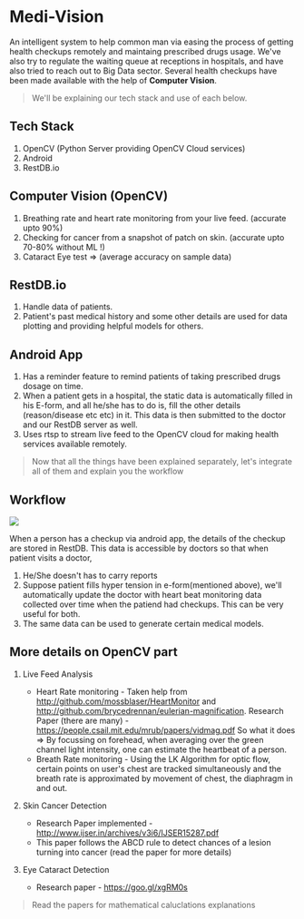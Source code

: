 # Medi-Vision

An intelligent system to help common man via easing the process of getting health checkups remotely and maintaing prescribed drugs usage. We've also try to regulate the waiting queue at receptions in hospitals, and have also tried to reach out to Big Data sector. Several health checkups have been made available with the help of **Computer Vision**.

> We'll be explaining our tech stack and use of each below.

## Tech Stack

1. OpenCV (Python Server providing OpenCV Cloud services)
2. Android
3. RestDB.io

## Computer Vision (OpenCV)

1. Breathing rate and heart rate monitoring from your live feed. (accurate upto 90%)
2. Checking for cancer from a snapshot of patch on skin. (accurate upto 70-80% without ML !)
3. Cataract Eye test => (average accuracy on sample data)

## RestDB.io

1. Handle data of patients.
2. Patient's past medical history and some other details are used for data plotting and providing helpful models for others.

## Android App

1. Has a reminder feature to remind patients of taking prescribed drugs dosage on time.
2. When a patient gets in a hospital, the static data is automatically filled in his E-form, and all he/she has to do is, fill the other details (reason/disease etc etc) in it. This data is then submitted to the doctor and our RestDB server as well.
3. Uses rtsp to stream live feed to the OpenCV cloud for making health services available remotely.

> Now that all the things have been explained separately, let's integrate all of them and explain you the workflow

## Workflow

![](https://ibin.co/3GijlemN45hU.png)

When a person has a checkup via android app, the details of the checkup are stored in RestDB. This data is accessible by doctors so that when patient visits a doctor,

1. He/She doesn't has to carry reports
2. Suppose patient fills hyper tension in e-form(mentioned above), we'll automatically update the doctor with heart beat monitoring data collected over time when the patiend had checkups. This can be very useful for both.
3. The same data can be used to generate certain medical models.

## More details on OpenCV part

1. Live Feed Analysis
    * Heart Rate monitoring - Taken help from http://github.com/mossblaser/HeartMonitor and http://github.com/brycedrennan/eulerian-magnification. Research Paper (there are many) - https://people.csail.mit.edu/mrub/papers/vidmag.pdf
    So what it does => By focussing on forehead, when averaging over the green channel light intensity, one can estimate the heartbeat of a person.
    * Breath Rate monitoring - Using the LK Algorithm for optic flow, certain points on user's chest are tracked simultaneously and the breath rate is approximated by movement of chest, the diaphragm in and out.

2. Skin Cancer Detection
    * Research Paper implemented - http://www.ijser.in/archives/v3i6/IJSER15287.pdf
    * This paper follows the ABCD rule to detect chances of a lesion turning into cancer (read the paper for more details)

3. Eye Cataract Detection
    * Research paper - https://goo.gl/xgRM0s

> Read the papers for mathematical caluclations explanations
